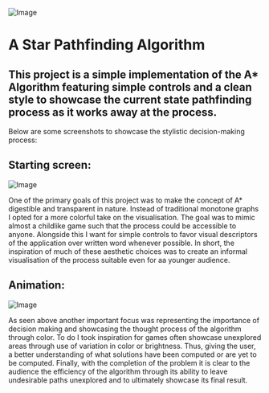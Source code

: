 ![Image](https://github.com/user-attachments/assets/016a38f8-fc0e-4ac8-8a98-63d7f130dde6)
# A Star Pathfinding Algorithm
## This project is a simple implementation of the A* Algorithm featuring simple controls and a clean style to showcase the current state pathfinding process as it works away at the process.

Below are some screenshots to showcase the stylistic decision-making process:

## Starting screen:
![Image](https://github.com/user-attachments/assets/7c3b5408-6bd7-45f3-aee4-94c3219319ea)

One of the primary goals of this project was to make the concept of A* digestible and transparent in nature. Instead of traditional monotone graphs I opted for a more colorful take on the visualisation. The goal was to mimic almost a childlike game such that the process could be accessible to anyone. Alongside this I want for simple controls to favor visual descriptors of the application over written word whenever possible. In short, the inspiration of much of these aesthetic choices was to create an informal visualisation of the process suitable even for aa younger audience.

## Animation:
![Image](https://github.com/user-attachments/assets/215d3d60-b1ad-433d-ab82-ce65e5abab10)

As seen above another important focus was representing the importance of decision making and showcasing the thought process of the algorithm through color. To do I took inspiration for games often showcase unexplored areas through use of variation in color or brightness. Thus, giving the user, a better understanding of what solutions have been computed or are yet to be computed. Finally, with the completion of the problem it is clear to the audience the efficiency of the algorithm through its ability to leave undesirable paths unexplored and to ultimately showcase its final result.
